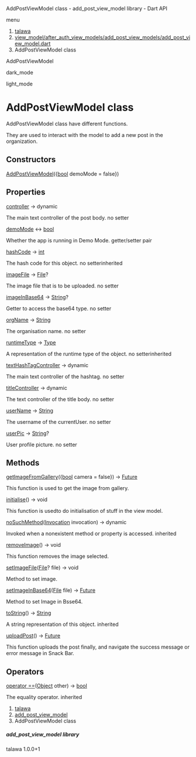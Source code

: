 




AddPostViewModel class - add\_post\_view\_model library - Dart API







menu

1. [talawa](../index.html)
2. [view\_model/after\_auth\_view\_models/add\_post\_view\_models/add\_post\_view\_model.dart](../file-___home_harshil_Desktop_open-source_palisadoes_talawa_lib_view_model_after_auth_view_models_add_post_view_models_add_post_view_model/)
3. AddPostViewModel class

AddPostViewModel


dark\_mode

light\_mode




# AddPostViewModel class


AddPostViewModel class have different functions.

They are used to interact with the model to add a new post in the
organization.


## Constructors

[AddPostViewModel](../file-___home_harshil_Desktop_open-source_palisadoes_talawa_lib_view_model_after_auth_view_models_add_post_view_models_add_post_view_model/AddPostViewModel/AddPostViewModel.html)({[bool](https://api.flutter.dev/flutter/dart-core/bool-class.html) demoMode = false})




## Properties

[controller](../file-___home_harshil_Desktop_open-source_palisadoes_talawa_lib_view_model_after_auth_view_models_add_post_view_models_add_post_view_model/AddPostViewModel/controller.html)
→ dynamic

The main text controller of the post body.
no setter

[demoMode](../file-___home_harshil_Desktop_open-source_palisadoes_talawa_lib_view_model_after_auth_view_models_add_post_view_models_add_post_view_model/AddPostViewModel/demoMode.html)
↔ [bool](https://api.flutter.dev/flutter/dart-core/bool-class.html)

Whether the app is running in Demo Mode.
getter/setter pair

[hashCode](https://api.flutter.dev/flutter/dart-core/Object/hashCode.html)
→ [int](https://api.flutter.dev/flutter/dart-core/int-class.html)

The hash code for this object.
no setterinherited

[imageFile](../file-___home_harshil_Desktop_open-source_palisadoes_talawa_lib_view_model_after_auth_view_models_add_post_view_models_add_post_view_model/AddPostViewModel/imageFile.html)
→ [File](https://api.flutter.dev/flutter/dart-io/File-class.html)?

The image file that is to be uploaded.
no setter

[imageInBase64](../file-___home_harshil_Desktop_open-source_palisadoes_talawa_lib_view_model_after_auth_view_models_add_post_view_models_add_post_view_model/AddPostViewModel/imageInBase64.html)
→ [String](https://api.flutter.dev/flutter/dart-core/String-class.html)?

Getter to access the base64 type.
no setter

[orgName](../file-___home_harshil_Desktop_open-source_palisadoes_talawa_lib_view_model_after_auth_view_models_add_post_view_models_add_post_view_model/AddPostViewModel/orgName.html)
→ [String](https://api.flutter.dev/flutter/dart-core/String-class.html)

The organisation name.
no setter

[runtimeType](https://api.flutter.dev/flutter/dart-core/Object/runtimeType.html)
→ [Type](https://api.flutter.dev/flutter/dart-core/Type-class.html)

A representation of the runtime type of the object.
no setterinherited

[textHashTagController](../file-___home_harshil_Desktop_open-source_palisadoes_talawa_lib_view_model_after_auth_view_models_add_post_view_models_add_post_view_model/AddPostViewModel/textHashTagController.html)
→ dynamic

The main text controller of the hashtag.
no setter

[titleController](../file-___home_harshil_Desktop_open-source_palisadoes_talawa_lib_view_model_after_auth_view_models_add_post_view_models_add_post_view_model/AddPostViewModel/titleController.html)
→ dynamic

The text controller of the title body.
no setter

[userName](../file-___home_harshil_Desktop_open-source_palisadoes_talawa_lib_view_model_after_auth_view_models_add_post_view_models_add_post_view_model/AddPostViewModel/userName.html)
→ [String](https://api.flutter.dev/flutter/dart-core/String-class.html)

The username of the currentUser.
no setter

[userPic](../file-___home_harshil_Desktop_open-source_palisadoes_talawa_lib_view_model_after_auth_view_models_add_post_view_models_add_post_view_model/AddPostViewModel/userPic.html)
→ [String](https://api.flutter.dev/flutter/dart-core/String-class.html)?

User profile picture.
no setter



## Methods

[getImageFromGallery](../file-___home_harshil_Desktop_open-source_palisadoes_talawa_lib_view_model_after_auth_view_models_add_post_view_models_add_post_view_model/AddPostViewModel/getImageFromGallery.html)({[bool](https://api.flutter.dev/flutter/dart-core/bool-class.html) camera = false})
→ [Future](https://api.flutter.dev/flutter/dart-core/Future-class.html)<void>


This function is used to get the image from gallery.

[initialise](../file-___home_harshil_Desktop_open-source_palisadoes_talawa_lib_view_model_after_auth_view_models_add_post_view_models_add_post_view_model/AddPostViewModel/initialise.html)()
→ void


This function is usedto do initialisation of stuff in the view model.

[noSuchMethod](https://api.flutter.dev/flutter/dart-core/Object/noSuchMethod.html)([Invocation](https://api.flutter.dev/flutter/dart-core/Invocation-class.html) invocation)
→ dynamic


Invoked when a nonexistent method or property is accessed.
inherited

[removeImage](../file-___home_harshil_Desktop_open-source_palisadoes_talawa_lib_view_model_after_auth_view_models_add_post_view_models_add_post_view_model/AddPostViewModel/removeImage.html)()
→ void


This function removes the image selected.

[setImageFile](../file-___home_harshil_Desktop_open-source_palisadoes_talawa_lib_view_model_after_auth_view_models_add_post_view_models_add_post_view_model/AddPostViewModel/setImageFile.html)([File](https://api.flutter.dev/flutter/dart-io/File-class.html)? file)
→ void


Method to set image.

[setImageInBase64](../file-___home_harshil_Desktop_open-source_palisadoes_talawa_lib_view_model_after_auth_view_models_add_post_view_models_add_post_view_model/AddPostViewModel/setImageInBase64.html)([File](https://api.flutter.dev/flutter/dart-io/File-class.html) file)
→ [Future](https://api.flutter.dev/flutter/dart-core/Future-class.html)<void>


Method to set Image in Bsse64.

[toString](https://api.flutter.dev/flutter/dart-core/Object/toString.html)()
→ [String](https://api.flutter.dev/flutter/dart-core/String-class.html)


A string representation of this object.
inherited

[uploadPost](../file-___home_harshil_Desktop_open-source_palisadoes_talawa_lib_view_model_after_auth_view_models_add_post_view_models_add_post_view_model/AddPostViewModel/uploadPost.html)()
→ [Future](https://api.flutter.dev/flutter/dart-core/Future-class.html)<void>


This function uploads the post finally, and navigate the success message or error message in Snack Bar.



## Operators

[operator ==](https://api.flutter.dev/flutter/dart-core/Object/operator_equals.html)([Object](https://api.flutter.dev/flutter/dart-core/Object-class.html) other)
→ [bool](https://api.flutter.dev/flutter/dart-core/bool-class.html)


The equality operator.
inherited



 


1. [talawa](../index.html)
2. [add\_post\_view\_model](../file-___home_harshil_Desktop_open-source_palisadoes_talawa_lib_view_model_after_auth_view_models_add_post_view_models_add_post_view_model/)
3. AddPostViewModel class

##### add\_post\_view\_model library





talawa
1.0.0+1






